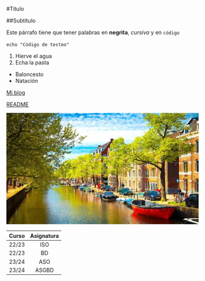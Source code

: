 #Titulo

##Subtítulo

Este párrafo tiene que tener palabras en **negrita**, *cursiva* y en `código`

`echo "Código de testeo"`

1. Hierve el agua
2. Echa la pasta

- Baloncesto 
- Natación

[Mi blog](https://wordpress.com/home/carlosnetcon.wordpress.com)

[README](README.md)

![Paises Bajos](Paisesbajos.jpeg)

| Curso | Asignatura |
| :--: | :--: |
| 22/23 | ISO |
| 22/23 | BD |
| 23/24 | ASO |
| 23/24 | ASGBD |

 

